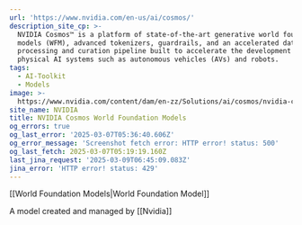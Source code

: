 ```yaml
---
url: 'https://www.nvidia.com/en-us/ai/cosmos/'
description_site_cp: >-
  NVIDIA Cosmos™ is a platform of state-of-the-art generative world foundation
  models (WFM), advanced tokenizers, guardrails, and an accelerated data
  processing and curation pipeline built to accelerate the development of
  physical AI systems such as autonomous vehicles (AVs) and robots.
tags:
  - AI-Toolkit
  - Models
image: >-
  https://www.nvidia.com/content/dam/en-zz/Solutions/ai/cosmos/nvidia-cosmos-og.jpg
site_name: NVIDIA
title: NVIDIA Cosmos World Foundation Models
og_errors: true
og_last_error: '2025-03-07T05:36:40.606Z'
og_error_message: 'Screenshot fetch error: HTTP error! status: 500'
og_last_fetch: 2025-03-07T05:19:19.160Z
last_jina_request: '2025-03-09T06:45:09.083Z'
jina_error: 'HTTP error! status: 429'
---
```

[[World Foundation Models|World Foundation Model]]

A model created and managed by [[Nvidia]]

